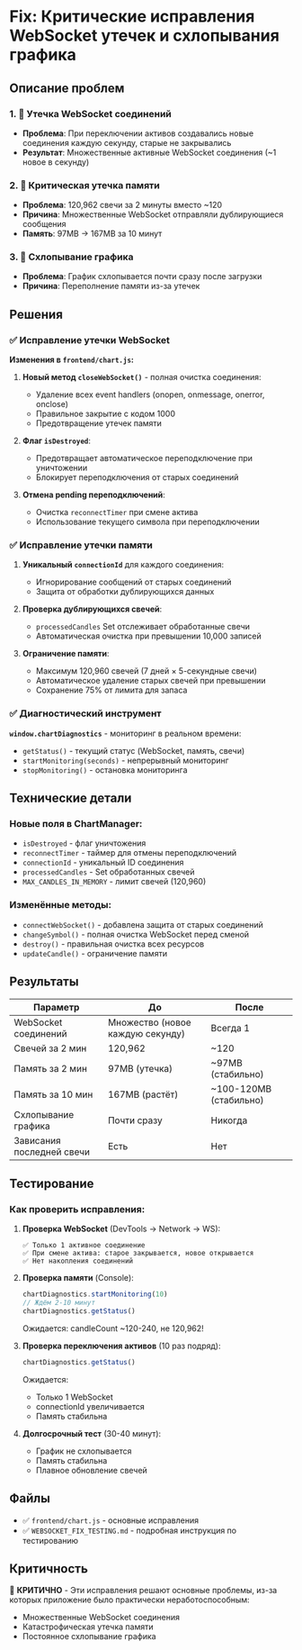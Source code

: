 # Fix: Критические исправления WebSocket утечек и схлопывания графика

## Описание проблем

### 1. 🔴 Утечка WebSocket соединений
- **Проблема**: При переключении активов создавались новые соединения каждую секунду, старые не закрывались
- **Результат**: Множественные активные WebSocket соединения (~1 новое в секунду)

### 2. 🔴 Критическая утечка памяти
- **Проблема**: 120,962 свечи за 2 минуты вместо ~120
- **Причина**: Множественные WebSocket отправляли дублирующиеся сообщения
- **Память**: 97MB → 167MB за 10 минут

### 3. 🔴 Схлопывание графика
- **Проблема**: График схлопывается почти сразу после загрузки
- **Причина**: Переполнение памяти из-за утечек

## Решения

### ✅ Исправление утечки WebSocket

**Изменения в `frontend/chart.js`:**

1. **Новый метод `closeWebSocket()`** - полная очистка соединения:
   - Удаление всех event handlers (onopen, onmessage, onerror, onclose)
   - Правильное закрытие с кодом 1000
   - Предотвращение утечек памяти

2. **Флаг `isDestroyed`**:
   - Предотвращает автоматическое переподключение при уничтожении
   - Блокирует переподключения от старых соединений

3. **Отмена pending переподключений**:
   - Очистка `reconnectTimer` при смене актива
   - Использование текущего символа при переподключении

### ✅ Исправление утечки памяти

1. **Уникальный `connectionId`** для каждого соединения:
   - Игнорирование сообщений от старых соединений
   - Защита от обработки дублирующихся данных

2. **Проверка дублирующихся свечей**:
   - `processedCandles` Set отслеживает обработанные свечи
   - Автоматическая очистка при превышении 10,000 записей

3. **Ограничение памяти**:
   - Максимум 120,960 свечей (7 дней × 5-секундные свечи)
   - Автоматическое удаление старых свечей при превышении
   - Сохранение 75% от лимита для запаса

### ✅ Диагностический инструмент

**`window.chartDiagnostics`** - мониторинг в реальном времени:
- `getStatus()` - текущий статус (WebSocket, память, свечи)
- `startMonitoring(seconds)` - непрерывный мониторинг
- `stopMonitoring()` - остановка мониторинга

## Технические детали

### Новые поля в ChartManager:
- `isDestroyed` - флаг уничтожения
- `reconnectTimer` - таймер для отмены переподключений
- `connectionId` - уникальный ID соединения
- `processedCandles` - Set обработанных свечей
- `MAX_CANDLES_IN_MEMORY` - лимит свечей (120,960)

### Изменённые методы:
- `connectWebSocket()` - добавлена защита от старых соединений
- `changeSymbol()` - полная очистка WebSocket перед сменой
- `destroy()` - правильная очистка всех ресурсов
- `updateCandle()` - ограничение памяти

## Результаты

| Параметр | До | После |
|----------|-----|-------|
| WebSocket соединений | Множество (новое каждую секунду) | Всегда 1 |
| Свечей за 2 мин | 120,962 | ~120 |
| Память за 2 мин | 97MB (утечка) | ~97MB (стабильно) |
| Память за 10 мин | 167MB (растёт) | ~100-120MB (стабильно) |
| Схлопывание графика | Почти сразу | Никогда |
| Зависания последней свечи | Есть | Нет |

## Тестирование

### Как проверить исправления:

1. **Проверка WebSocket** (DevTools → Network → WS):
   ```
   ✅ Только 1 активное соединение
   ✅ При смене актива: старое закрывается, новое открывается
   ✅ Нет накопления соединений
   ```

2. **Проверка памяти** (Console):
   ```javascript
   chartDiagnostics.startMonitoring(10)
   // Ждём 2-10 минут
   chartDiagnostics.getStatus()
   ```
   
   Ожидается: candleCount ~120-240, не 120,962!

3. **Проверка переключения активов** (10 раз подряд):
   ```javascript
   chartDiagnostics.getStatus()
   ```
   
   Ожидается: 
   - Только 1 WebSocket
   - connectionId увеличивается
   - Память стабильна

4. **Долгосрочный тест** (30-40 минут):
   - График не схлопывается
   - Память стабильна
   - Плавное обновление свечей

## Файлы

- ✅ `frontend/chart.js` - основные исправления
- ✅ `WEBSOCKET_FIX_TESTING.md` - подробная инструкция по тестированию

## Критичность

🔴 **КРИТИЧНО** - Эти исправления решают основные проблемы, из-за которых приложение было практически неработоспособным:
- Множественные WebSocket соединения
- Катастрофическая утечка памяти
- Постоянное схлопывание графика
